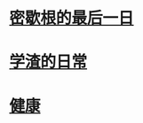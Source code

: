 # [密歇根的最后一日](https://github.com/gpuwangge/Diary/blob/main/Documents/Diary1.md)  

# [学渣的日常](https://github.com/gpuwangge/Diary/blob/main/Documents/Diary2.md)  

# [健康](https://github.com/gpuwangge/Miscellaneous/blob/main/Documents/WeightLoss.md)   


